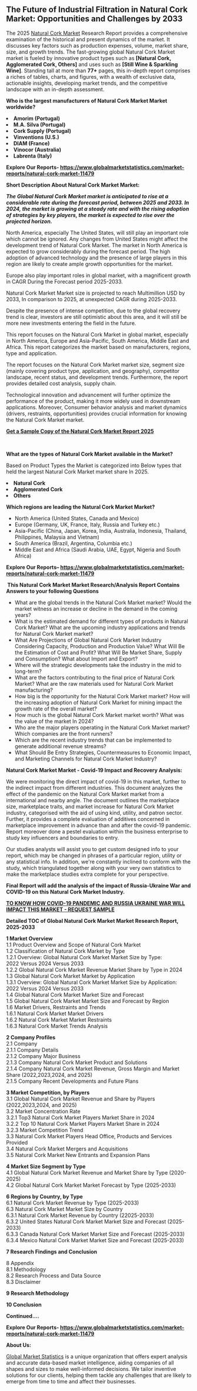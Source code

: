 <h2><strong>The Future of Industrial Filtration in Natural Cork Market: Opportunities and Challenges by 2033</strong></h2><p>The 2025 <a href="https://www.globalmarketstatistics.com/market-reports/natural-cork-market-11479">Natural Cork Market</a> Research Report provides a comprehensive examination of the historical and present dynamics of the market. It discusses key factors such as production expenses, volume, market share, size, and growth trends. The fast-growing global Natural Cork Market market is fueled by innovative product types such as <strong>[Natural Cork, Agglomerated Cork, Others]</strong> and uses such as <strong>[Still Wine & Sparkling Wine]</strong>. Standing tall at more than <strong>77+</strong> pages, this in-depth report comprises a riches of tables, charts, and figures, with a wealth of exclusive data, actionable insights, developing market trends, and the competitive landscape with an in-depth assessment.</p><p><strong>Who is the largest manufacturers of Natural Cork Market Market worldwide?</strong></p><p><strong><li>Amorim (Portugal)<li>M.A. Silva (Portugal)<li>Cork Supply (Portugal)<li>Vinventions (U.S.)<li>DIAM (France)<li>Vinocor (Australia)<li>Labrenta (Italy)</strong></p><p><strong>Explore Our Reports-&nbsp;<a href="https://wordhtml.com/">https://www.globalmarketstatistics.com/market-reports/natural-cork-market-11479</a></strong></p><p><strong>Short Description About Natural Cork Market Market:</strong></p><p><strong><em>The Global Natural Cork Market market is anticipated to rise at a considerable rate during the forecast period, between 2025 and 2033. In 2024, the market is growing at a steady rate and with the rising adoption of strategies by key players, the market is expected to rise over the projected horizon.</em></strong></p><p>North America, especially The United States, will still play an important role which cannot be ignored. Any changes from United States might affect the development trend of Natural Cork Market. The market in North America is expected to grow considerably during the forecast period. The high adoption of advanced technology and the presence of large players in this region are likely to create ample growth opportunities for the market.</p><p>Europe also play important roles in global market, with a magnificent growth in CAGR During the Forecast period 2025-2033.</p><p>Natural Cork Market Market size is projected to reach Multimillion USD by 2033, In comparison to 2025, at unexpected CAGR during 2025-2033.</p><p>Despite the presence of intense competition, due to the global recovery trend is clear, investors are still optimistic about this area, and it will still be more new investments entering the field in the future.</p><p>This report focuses on the Natural Cork Market in global market, especially in North America, Europe and Asia-Pacific, South America, Middle East and Africa. This report categorizes the market based on manufacturers, regions, type and application.</p><p>The report focuses on the Natural Cork Market market size, segment size (mainly covering product type, application, and geography), competitor landscape, recent status, and development trends. Furthermore, the report provides detailed cost analysis, supply chain.</p><p>Technological innovation and advancement will further optimize the performance of the product, making it more widely used in downstream applications. Moreover, Consumer behavior analysis and market dynamics (drivers, restraints, opportunities) provides crucial information for knowing the Natural Cork Market market.</p><p><strong><a href="https://www.globalmarketstatistics.com/market-reports/natural-cork-market-11479">Get a Sample Copy of the Natural Cork Market Report 2025</a></strong></p><p>&nbsp;</p><p><strong>What are the types of Natural Cork Market available in the Market?</strong></p><p>Based on Product Types the Market is categorized into Below types that held the largest Natural Cork Market market share In 2025.</p><p><strong><li>Natural Cork<li>Agglomerated Cork<li>Others</strong></p><p><strong>Which regions are leading the Natural Cork Market Market?</strong></p><ul><li>North America (United States, Canada and Mexico)</li><li>Europe (Germany, UK, France, Italy, Russia and Turkey etc.)</li><li>Asia-Pacific (China, Japan, Korea, India, Australia, Indonesia, Thailand, Philippines, Malaysia and Vietnam)</li><li>South America (Brazil, Argentina, Columbia etc.)</li><li>Middle East and Africa (Saudi Arabia, UAE, Egypt, Nigeria and South Africa)</li></ul><p><strong>Explore Our Reports&ndash;&nbsp;<a href="https://www.globalmarketstatistics.com/market-reports/natural-cork-market-11479">https://www.globalmarketstatistics.com/market-reports/natural-cork-market-11479</a></strong></p><p><strong>&nbsp;This Natural Cork Market Market Research/Analysis Report Contains Answers to your following Questions</strong></p><ul><li>What are the global trends in the Natural Cork Market market? Would the market witness an increase or decline in the demand in the coming years?</li><li>What is the estimated demand for different types of products in Natural Cork Market? What are the upcoming industry applications and trends for Natural Cork Market market?</li><li>What Are Projections of Global Natural Cork Market Industry Considering Capacity, Production and Production Value? What Will Be the Estimation of Cost and Profit? What Will Be Market Share, Supply and Consumption? What about Import and Export?</li><li>Where will the strategic developments take the industry in the mid to long-term?</li><li>What are the factors contributing to the final price of Natural Cork Market? What are the raw materials used for Natural Cork Market manufacturing?</li><li>How big is the opportunity for the Natural Cork Market market? How will the increasing adoption of Natural Cork Market for mining impact the growth rate of the overall market?</li><li>How much is the global Natural Cork Market market worth? What was the value of the market In 2024?</li><li>Who are the major players operating in the Natural Cork Market market? Which companies are the front runners?</li><li>Which are the recent industry trends that can be implemented to generate additional revenue streams?</li><li>What Should Be Entry Strategies, Countermeasures to Economic Impact, and Marketing Channels for Natural Cork Market Industry?</li></ul><p><strong>Natural Cork Market Market - Covid-19 Impact and Recovery Analysis:</strong></p><p>We were monitoring the direct impact of covid-19 in this market, further to the indirect impact from different industries. This document analyzes the effect of the pandemic on the Natural Cork Market market from a international and nearby angle. The document outlines the marketplace size, marketplace traits, and market increase for Natural Cork Market industry, categorised with the aid of using kind, utility, and patron sector. Further, it provides a complete evaluation of additives concerned in marketplace improvement in advance than and after the covid-19 pandemic. Report moreover done a pestel evaluation within the business enterprise to study key influencers and boundaries to entry.</p><p>Our studies analysts will assist you to get custom designed info to your report, which may be changed in phrases of a particular region, utility or any statistical info. In addition, we're constantly inclined to conform with the study, which triangulated together along with your very own statistics to make the marketplace studies extra complete for your perspective.</p><p><strong>Final Report will add the analysis of the impact of Russia-Ukraine War and COVID-19 on this Natural Cork Market Industry.</strong></p><p><strong><a href="https://www.globalmarketstatistics.com/market-reports/natural-cork-market-11479">TO KNOW HOW COVID-19 PANDEMIC AND RUSSIA UKRAINE WAR WILL IMPACT THIS MARKET - REQUEST SAMPLE</a></strong></p><p><strong>Detailed TOC of Global Natural Cork Market Market Research Report, 2025-2033</strong></p><p><strong>1 Market Overview</strong><br /> 1.1 Product Overview and Scope of Natural Cork Market<br /> 1.2 Classification of Natural Cork Market by Type<br /> 1.2.1 Overview: Global Natural Cork Market Market Size by Type: 2022&nbsp;Versus 2024 Versus 2033<br /> 1.2.2 Global Natural Cork Market Revenue Market Share by Type in 2024<br /> 1.3 Global Natural Cork Market Market by Application<br /> 1.3.1 Overview: Global Natural Cork Market Market Size by Application: 2022&nbsp;Versus 2024 Versus 2033<br /> 1.4 Global Natural Cork Market Market Size and Forecast<br /> 1.5 Global Natural Cork Market Market Size and Forecast by Region<br /> 1.6 Market Drivers, Restraints and Trends<br /> 1.6.1 Natural Cork Market Market Drivers<br /> 1.6.2 Natural Cork Market Market Restraints<br /> 1.6.3 Natural Cork Market Trends Analysis</p><p><strong>2 Company Profiles</strong><br /> 2.1 Company<br /> 2.1.1 Company Details<br /> 2.1.2 Company Major Business<br /> 2.1.3 Company Natural Cork Market Product and Solutions<br /> 2.1.4 Company Natural Cork Market Revenue, Gross Margin and Market Share (2022,2023,2024, and 2025)<br /> 2.1.5 Company Recent Developments and Future Plans</p><p><strong>3 Market Competition, by Players</strong><br /> 3.1 Global Natural Cork Market Revenue and Share by Players (2022,2023,2024, and 2025)<br /> 3.2 Market Concentration Rate<br /> 3.2.1 Top3 Natural Cork Market Players Market Share in 2024<br /> 3.2.2 Top 10 Natural Cork Market Players Market Share in 2024<br /> 3.2.3 Market Competition Trend<br /> 3.3 Natural Cork Market Players Head Office, Products and Services Provided<br /> 3.4 Natural Cork Market Mergers and Acquisitions<br /> 3.5 Natural Cork Market New Entrants and Expansion Plans</p><p><strong>4 Market Size Segment by Type</strong><br /> 4.1 Global Natural Cork Market Revenue and Market Share by Type (2020-2025)<br /> 4.2 Global Natural Cork Market Market Forecast by Type (2025-2033)</p><p><strong>6 Regions by Country, by Type</strong><br /> 6.1 Natural Cork Market Revenue by Type (2025-2033)<br /> 6.3 Natural Cork Market Market Size by Country<br /> 6.3.1 Natural Cork Market Revenue by Country (22025-2033)<br /> 6.3.2 United States Natural Cork Market Market Size and Forecast (2025-2033)<br /> 6.3.3 Canada Natural Cork Market Market Size and Forecast (2025-2033)<br /> 6.3.4 Mexico Natural Cork Market Market Size and Forecast (2025-2033)</p><p><strong>7 Research Findings and Conclusion</strong></p><p>8 Appendix<br /> 8.1 Methodology<br /> 8.2 Research Process and Data Source<br /> 8.3 Disclaimer</p><p><strong>9 Research Methodology</strong></p><p><strong>10 Conclusion</strong></p><p><strong>Continued&hellip;.</strong></p><p><strong>Explore Our Reports-&nbsp;<a href="Natural Cork Market">https://www.globalmarketstatistics.com/market-reports/natural-cork-market-11479</a></strong></p><p><strong>About Us:</strong></p><p><a href="https://www.globalmarketstatistics.com/">Global Market Statistics</a>&nbsp;is a unique organization that offers expert analysis and accurate data-based market intelligence, aiding companies of all shapes and sizes to make well-informed decisions. We tailor inventive solutions for our clients, helping them tackle any challenges that are likely to emerge from time to time and affect their businesses.</p><p>&nbsp;</p>
